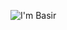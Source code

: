 ![I'm Basir](https://user-images.githubusercontent.com/101289027/173161694-22804f84-21c3-4ca5-8498-3d080f8d9d9b.png)


<!--
**basirking/basirking** is a ✨ _special_ ✨ repository because its `README.md` (this file) appears on your GitHub profile.

Here are some ideas to get you started:

- 🔭 I’m currently working on ...
- 🌱 I’m currently learning ...
- 👯 I’m looking to collaborate on ...
- 🤔 I’m looking for help with ...
- 💬 Ask me about ...
- 📫 How to reach me: ...
- 😄 Pronouns: ...
- ⚡ Fun fact: ...
-->
